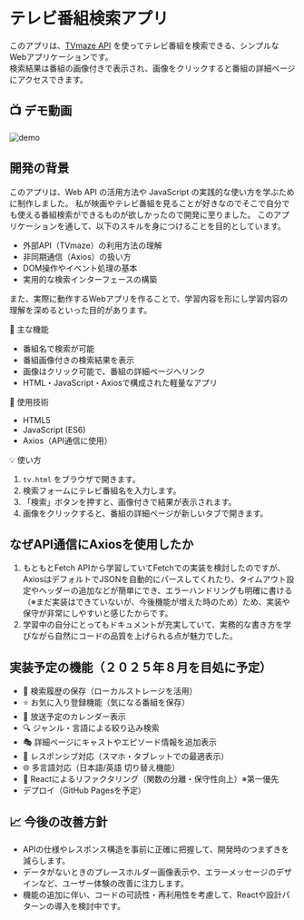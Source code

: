 # テレビ番組検索アプリ

このアプリは、[TVmaze API](https://www.tvmaze.com/api) を使ってテレビ番組を検索できる、シンプルなWebアプリケーションです。  
検索結果は番組の画像付きで表示され、画像をクリックすると番組の詳細ページにアクセスできます。

## 📺 デモ動画
![demo](https://github.com/user-attachments/assets/2bf62496-10d9-41be-b49a-a13d7443c41a)

## 開発の背景

このアプリは、Web API の活用方法や JavaScript の実践的な使い方を学ぶために制作しました。
私が映画やテレビ番組を見ることが好きなのでそこで自分でも使える番組検索ができるものが欲しかったので開発に至りました。
このアプリケーションを通して、以下のスキルを身につけることを目的としています。

- 外部API（TVmaze）の利用方法の理解
- 非同期通信（Axios）の扱い方
- DOM操作やイベント処理の基本
- 実用的な検索インターフェースの構築

また、実際に動作するWebアプリを作ることで、学習内容を形にし学習内容の理解を深めるといった目的があります。




 🚀 主な機能

- 番組名で検索が可能
- 番組画像付きの検索結果を表示
- 画像はクリック可能で、番組の詳細ページへリンク
- HTML・JavaScript・Axiosで構成された軽量なアプリ

🔧 使用技術

- HTML5
- JavaScript (ES6)
- Axios（API通信に使用）


💡 使い方

1. `tv.html` をブラウザで開きます。
2. 検索フォームにテレビ番組名を入力します。
3. 「検索」ボタンを押すと、画像付きで結果が表示されます。
4. 画像をクリックすると、番組の詳細ページが新しいタブで開きます。

## なぜAPI通信にAxiosを使用したか
1. もともとFetch APIから学習していてFetchでの実装を検討したのですが、AxiosはデフォルトでJSONを自動的にパースしてくれたり、タイムアウト設定やヘッダーの追加などが簡単にでき、エラーハンドリングも明確に書ける（※まだ実装はできていないが、今後機能が増えた時のため）ため、実装や保守が非常にしやすいと感じたからです。
2. 学習中の自分にとってもドキュメントが充実していて、実務的な書き方を学びながら自然にコードの品質を上げられる点が魅力でした。

##  実装予定の機能（２０２５年８月を目処に予定）

- 🔁 検索履歴の保存（ローカルストレージを活用）
- ⭐ お気に入り登録機能（気になる番組を保存）
- 📅 放送予定のカレンダー表示
- 🔍 ジャンル・言語による絞り込み検索
- 🎭 詳細ページにキャストやエピソード情報を追加表示
- 📱 レスポンシブ対応（スマホ・タブレットでの最適表示）
- 🌐 多言語対応（日本語/英語 切り替え機能）
- 🧩 Reactによるリファクタリング（関数の分離・保守性向上）※第一優先
- デプロイ（GitHub Pagesを予定）

## 📈 今後の改善方針

- APIの仕様やレスポンス構造を事前に正確に把握して、開発時のつまずきを減らします。
- データがないときのプレースホルダー画像表示や、エラーメッセージのデザインなど、ユーザー体験の改善に注力します。
- 機能の追加に伴い、コードの可読性・再利用性を考慮して、Reactや設計パターンの導入を検討中です。











